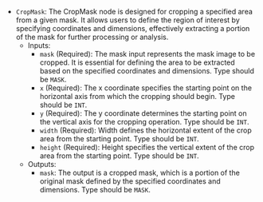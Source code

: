 - `CropMask`: The CropMask node is designed for cropping a specified area from a given mask. It allows users to define the region of interest by specifying coordinates and dimensions, effectively extracting a portion of the mask for further processing or analysis.
    - Inputs:
        - `mask` (Required): The mask input represents the mask image to be cropped. It is essential for defining the area to be extracted based on the specified coordinates and dimensions. Type should be `MASK`.
        - `x` (Required): The x coordinate specifies the starting point on the horizontal axis from which the cropping should begin. Type should be `INT`.
        - `y` (Required): The y coordinate determines the starting point on the vertical axis for the cropping operation. Type should be `INT`.
        - `width` (Required): Width defines the horizontal extent of the crop area from the starting point. Type should be `INT`.
        - `height` (Required): Height specifies the vertical extent of the crop area from the starting point. Type should be `INT`.
    - Outputs:
        - `mask`: The output is a cropped mask, which is a portion of the original mask defined by the specified coordinates and dimensions. Type should be `MASK`.
